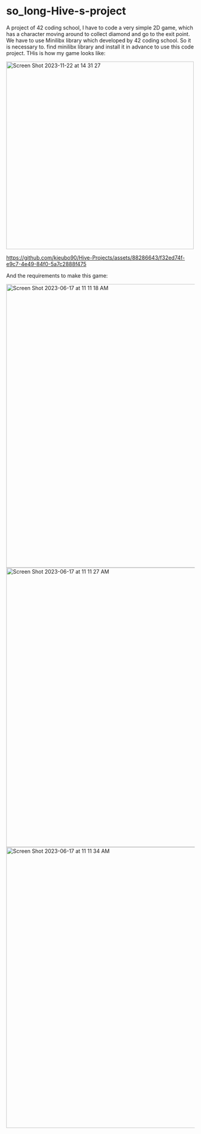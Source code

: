 # so_long-Hive-s-project
A project of 42 coding school, I have to code a very simple 2D game, which has a character moving around to collect diamond and go to the exit point.
We have to use Minilibx library which developed by 42 coding school. So it is necessary to. find minilibx library and install it in advance to use this code project.
THis is how my game looks like:

<img width="501" alt="Screen Shot 2023-11-22 at 14 31 27" src="https://github.com/kieubo90/Hive-Projects/assets/88286643/1eafbb62-3d04-4ac3-8ced-a0ea350da4f2">



https://github.com/kieubo90/Hive-Projects/assets/88286643/f32ed74f-e9c7-4e49-84f0-5a7c2888f475





And the requirements to make this game:


<img width="757" alt="Screen Shot 2023-06-17 at 11 11 18 AM" src="https://github.com/kieubo90/so_long-Hive-s-project/assets/88286643/327006b1-8b6a-44bf-ae6e-88c8cae1bcd7">
<img width="746" alt="Screen Shot 2023-06-17 at 11 11 27 AM" src="https://github.com/kieubo90/so_long-Hive-s-project/assets/88286643/9562dda5-1d11-4a6d-991a-c445c744462a">
<img width="750" alt="Screen Shot 2023-06-17 at 11 11 34 AM" src="https://github.com/kieubo90/so_long-Hive-s-project/assets/88286643/f18f8cb6-806e-47be-976d-a95510536129">
